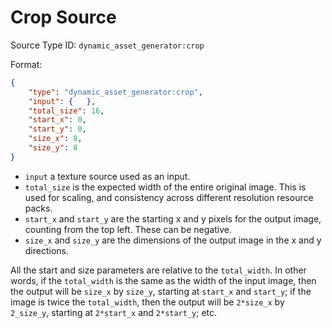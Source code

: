 # Crop Source

Source Type ID: `dynamic_asset_generator:crop`

Format:

```json
{
    "type": "dynamic_asset_generator:crop",
    "input": {   },
    "total_size": 16,
    "start_x": 0,
    "start_y": 0,
    "size_x": 8,
    "size_y": 8
}
```

* `input` a texture source used as an input.
* `total_size` is the expected width of the entire original image. This is used for scaling, and consistency across different resolution resource packs.
* `start_x` and `start_y` are the starting x and y pixels for the output image, counting from the top left. These can be negative.
* `size_x` and `size_y` are the dimensions of the output image in the x and y directions.

All the start and size parameters are relative to the `total_width`. In other words, if the `total_width` is the same as the width of the input image, then the output will be `size_x` by `size_y`, starting at `start_x` and `start_y`; if the image is twice the `total_width`, then the output will be `2*size_x` by `2_size_y`, starting at `2*start_x` and `2*start_y`; etc.
